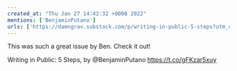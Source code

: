 ```yaml
---
created_at: "Thu Jan 27 14:42:32 +0000 2022"
mentions: ['BenjaminPutano']
urls: ['https://damngrav.substack.com/p/writing-in-public-5-steps?utm_campaign=post&utm_medium=email']
---
```


This was such a great issue by Ben. Check it out!

Writing in Public: 5 Steps, by @BenjaminPutano https://t.co/gFKzar5xuy